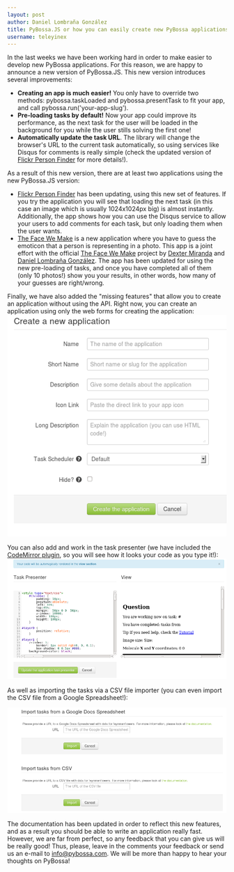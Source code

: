 ```yaml
---
layout: post
author: Daniel Lombraña González
title: PyBossa.JS or how you can easily create new PyBossa applications
username: teleyinex
---
```


In the last weeks we have been working hard in order to make easier to develop new PyBossa applications. For this reason, we are happy to announce a new version of PyBossa.JS. This new version introduces several improvements:

 * **Creating an app is much easier!** You only have to override two methods: pybossa.taskLoaded and pybossa.presentTask to fit your app, and call pybossa.run('your-app-slug').
 *  **Pre-loading tasks by default!** Now your app could improve its performance, as the next task for the user will be loaded in the background for you while the user stills solving the first one!
 *  **Automatically update the task URL**. The library will change the browser's URL to the current task automatically, so using services like Disqus for comments is really simple (check the updated version of [Flickr Person Finder](http://crowdcrafting.org/app/flickrperson) for more details!).

As a result of this new version, there are at least two applications using the new PyBossa.JS version:

  * [Flickr Person Finder](http://crowdcrafting.org/app/flickrperson) has been updating, using this new set of features. If you try the application you will see that loading the next task (in this case an image which is usually 1024x1024px big) is almost instantly. Additionally, the app shows how you can use the Disqus service to allow your users to add comments for each task, but only loading them when the user wants.
  * [The Face We Make](http://crowdcrafting.org/app/thefacewemake) is a new application where you have to guess the emoticon that a person is representing in a photo. This app is a joint effort with the official [The Face We Make](http://thefacewemake.org/about/) project by [Dexter Miranda](http://dxtr.com/) and [Daniel Lombraña González](http://daniellombrana.es). The app has been updated for using the new pre-loading of tasks, and once you have completed all of them (only 10 photos!) show you your results, in other words, how many of your guesses are right/wrong.

Finally, we have also added the "missing features" that allow you to create an application without using the API. Right now, you can create an application using only the web forms for creating the application: 
<a rel="lightbox" title="Web form for creating an application" href="/img/pybossa-create-app.png">![Web form for creating an app](/img/pybossa-create-app.png)</a>

You can also add and work in the task presenter (we have included the [CodeMirror plugin](http://codemirror.net), so you will see how it looks your code as you type it!): 
<a rel="lightbox" title="Web form for editing the task presenter" href="/img/pybossa-task-presenter-editor.png">![Web form for editing the task presenter](/img/pybossa-task-presenter-editor.png)</a>

As well as importing the tasks via a CSV file importer (you can even import the CSV file from a Google Spreadsheet!):

<a rel="lightbox" title="Web form for importing tasks from a CSV file" href="/img/pybossa-csv-import.png">![Web form for importing tasks from a CSV file](/img/pybossa-csv-import.png)</a>

The documentation has been updated in order to reflect this new features, and as a result you should be able to write an application really fast. However, we are far from perfect, so any feedback that you can give us will be really good! Thus, please, leave in the comments your feedback or send us an e-mail to info@pybossa.com. We will be more than happy to hear your thoughts on PyBossa!
